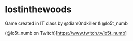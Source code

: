 # lostinthewoods
Game created in IT class by @diam0ndkiller & @lo5t_numb

(@lo5t_numb on Twitch)[https://www.twitch.tv/lo5t_numb]
